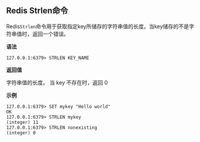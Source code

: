 ## Redis Strlen命令

Redis`Strlen`命令用于获取指定key所储存的字符串值的长度。当key储存的不是字符串值时，返回一个错误。

**语法**

```shell
127.0.0.1:6379> STRLEN KEY_NAME
```

**返回值**

字符串值的长度。 当 key 不存在时，返回 0

**示例**

```shell
127.0.0.1:6379> SET mykey "Hello world"
OK
127.0.0.1:6379> STRLEN mykey
(integer) 11
127.0.0.1:6379> STRLEN nonexisting
(integer) 0
```
